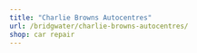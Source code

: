 ```yaml
---
title: "Charlie Browns Autocentres"
url: /bridgwater/charlie-browns-autocentres/
shop: car repair
---
```

